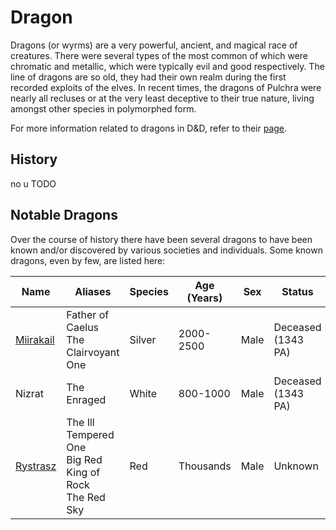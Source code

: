 # Dragon

Dragons (or wyrms) are a very powerful, ancient, and magical race of creatures. There were several types of the most common of which were chromatic and metallic, which were typically evil and good respectively. The line of dragons are so old, they had their own realm during the first recorded exploits of the elves. In recent times, the dragons of Pulchra were nearly all recluses or at the very least deceptive to their true nature, living amongst other species in polymorphed form.

For more information related to dragons in D&D, refer to their [page](https://forgottenrealms.fandom.com/wiki/Dragon).

## History

no u
TODO

## Notable Dragons

Over the course of history there have been several dragons to have been known and/or discovered by various societies and individuals. Some known dragons, even by few, are listed here:

| Name | Aliases | Species | Age (Years) | Sex | Status | Homes | CR |
| - | - | - | - | - | - | - | - |
| [Miirakail](../../Characters/miirakail.md) | Father of Caelus<br>The Clairvoyant One | Silver | 2000-2500 | Male | Deceased (1343 PA) | Caelus | 23 (epic)
| Nizrat | The Enraged | White | 800-1000 | Male | Deceased (1343 PA) | Central Meridian Mountains | 20
| [Rystrasz](../../Characters/rystrasz.md) | The Ill Tempered One<br>Big Red<br>King of Rock<br>The Red Sky | Red | Thousands | Male | Unknown | Unknown | 28+ (epic)

